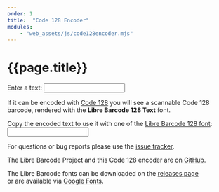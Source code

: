 ```yaml
---
order: 1
title:  "Code 128 Encoder"
modules:
    - "web_assets/js/code128encoder.mjs"
---
```


# {{page.title}}

<label>Enter a text: <input type="text" name="to-encode" class="code128-encoder_input" /></label>

If it can be encoded with [Code&nbsp;128](https://en.wikipedia.org/wiki/Code_128)
you will see a scannable Code 128 barcode, rendered with the **Libre Barcode 128 Text** font.

<div class="code128-encoder_display"></div>

<label> Copy the encoded text to use it with one of the [Libre&nbsp;Barcode&nbsp;128&nbsp;font](https://fonts.google.com/?query=Libre+Barcode+128):<br />
<input type="text" readonly class="code128-encoder_output" /></label>


For questions or bug reports please use the [issue&nbsp;tracker](https://github.com/graphicore/librebarcode/issues).

The Libre Barcode Project and this Code 128 encoder are on [GitHub](https://github.com/graphicore/librebarcode).

The Libre Barcode fonts can be downloaded on the [releases&nbsp;page](https://github.com/graphicore/librebarcode/releases)<br />
or are available via [Google&nbsp;Fonts](https://fonts.google.com/?query=Libre+Barcode).

